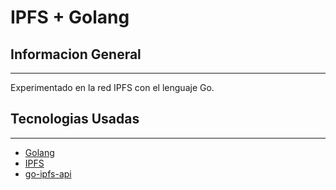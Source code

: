 # IPFS + Golang
## Informacion General
***
Experimentado en la red IPFS con el lenguaje Go.
## Tecnologias Usadas
***
* [Golang](https://go.dev/)
* [IPFS](https://ipfs.tech/)
* [go-ipfs-api](https://github.com/ipfs/go-ipfs-api)
